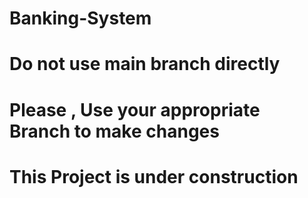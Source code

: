 # Banking-System

<h1> Do not use main branch directly</h1>

<h1>Please , Use your appropriate Branch to make changes</h1>

<h1> This Project is under construction</h1>
